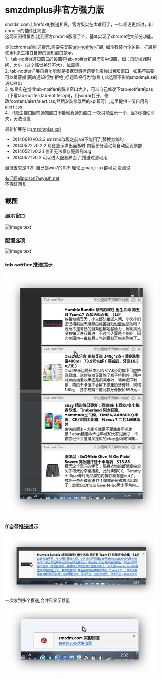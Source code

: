 smzdmplus非官方强力版
=========

smzdm.com上firefox的推送扩展，官方版实在太难用了，一年都没更新过，和chrome的插件比简直...<br/>
这两天闲得蛋疼,比到官方chrome版写了个，基本实现了chrome绝大部分功能。

类似chrome的推送提示,需要先安装[tab-notifier](https://addons.mozilla.org/en-US/firefox/addon/tab-notifier/)扩展, 如没有装也没关系，扩展将使用ff原生接口自带的通知窗口提示。<br/>
1，tab-notifer通知窗口的设置在tab-notifer扩展选项中设置，如：自动关闭时间，大小（这个感觉差异不大），位置等, <br/>
2, tab-notifer扩展自身功能就是根据页面标题变化来弹出通知窗口，如果不需要可以屏蔽掉(网站通知行为'拒绝',标题监视行为'忽略'),此选项不影响smzdmplus的通知弹出 <br/>
3, 如果实在觉得tab-notifer的弹出窗口大小，可以自己修改下tab-notifer的css（下载tab-notifer(tab-notifer.xpi)，用winrar打开，修改/content/alert/alert.css,然后安装修改后的xpi即可）,这里提供一份自用的
[alert.css](http://github.com/chenxiaolei/smzdmplus/raw/master/snapshot/alert.css)  <br/>
4，ff原生接口目前通知窗口不能堆叠通知窗口,一次只能显示一个，且3秒自动消失，无法设置 <br/>

最新扩展在此[smzdmplus.xpi](http://github.com/chenxiaolei/smzdmplus/raw/master/smzdmplus.xpi) 
>>>
- 20140610 v0.2.3
smzmd改版之前api不能用了,替换为新的
- 20140522 v0.2.2
现在显示弹出面板时,内容部分滚动条自动回到顶部
- 20140521 v0.2.1
修正无法保存配置的bug
- 20140521 v0.2
可以进入配置界面了,推送过滤可用

最低要求是ff21, 自己是win7的ff29,理论上mac,linux都可以,没测试

有问题邮poison7@yeah.net<br/>
不保证回复

截图
----------

### 展示窗口
![Image text1](http://raw.github.com/chenxiaolei/smzdmplus/master/snapshot/1.png)

### 配置选项
![Image text1](http://raw.github.com/chenxiaolei/smzdmplus/master/snapshot/3.png)

### tab notifier 推送提示
![Image text2](http://github.com/chenxiaolei/smzdmplus/raw/master/snapshot/2.png)

### ff自带推送提示
![Image text2](http://github.com/chenxiaolei/smzdmplus/raw/master/snapshot/4.png)<br/>
一次收到多个推送,合并只显示数量<br/>
![Image text2](http://github.com/chenxiaolei/smzdmplus/raw/master/snapshot/5.png)
